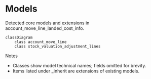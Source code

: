 # Models

Detected core models and extensions in account_move_line_landed_cost_info.

```mermaid
classDiagram
    class account_move_line
    class stock_valuation_adjustment_lines
```

Notes
- Classes show model technical names; fields omitted for brevity.
- Items listed under _inherit are extensions of existing models.
